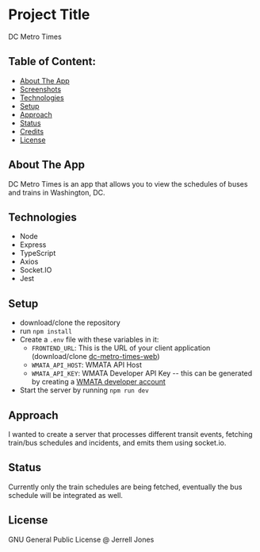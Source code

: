 # Project Title
DC Metro Times

## Table of Content:

- [About The App](#about-the-app)
- [Screenshots](#screenshots)
- [Technologies](#technologies)
- [Setup](#setup)
- [Approach](#approach)
- [Status](#status)
- [Credits](#credits)
- [License](#license)

## About The App
DC Metro Times is an app that allows you to view the schedules of buses and trains in Washington, DC.

## Technologies
- Node
- Express
- TypeScript
- Axios
- Socket.IO
- Jest

## Setup
- download/clone the repository
- run `npm install`
- Create a `.env` file with these variables in it:
    - `FRONTEND_URL`: This is the URL of your client application (download/clone [dc-metro-times-web](https://github.com/jayjonesdev/dc-metro-times-web))
    - `WMATA_API_HOST`: WMATA API Host
    - `WMATA_API_KEY`: WMATA Developer API Key -- this can be generated by creating a [WMATA developer account](https://developer.wmata.com)
- Start the server by running `npm run dev` 

## Approach
I wanted to create a server that processes different transit events, fetching train/bus schedules and incidents, and emits them using socket.io. 

## Status
Currently only the train schedules are being fetched, eventually the bus schedule will be integrated as well.

## License

GNU General Public License @ Jerrell Jones
